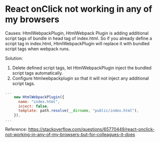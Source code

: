 # React onClick not working in any of my browsers

Causes: HtmlWebpackPlugin, HtmlWebpack Plugin is adding additional script tags of bundle in head tag of index.html. So if you already define a script tag in index.html, HtmlWebpackPlugin will replace it with bundled script tags when webpack runs.

Solution:

1. Delete defined script tags, let HtmlWebpackPlugin inject the bundled script tags automatically.
2. Configure htmlwebpackplugin so that it will not inject any additional script tags.

```js
...
    new HtmlWebpackPlugin({
      name: "index.html",
      inject: false,
      template: path.resolve(__dirname, "public/index.html"),
    }),
...
```

Reference: https://stackoverflow.com/questions/65770449/react-onclick-not-working-in-any-of-my-browsers-but-for-colleagues-it-does
